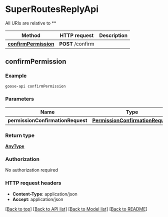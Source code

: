 # SuperRoutesReplyApi

All URIs are relative to **

Method | HTTP request | Description
------------- | ------------- | -------------
[**confirmPermission**](SuperRoutesReplyApi.md#confirmPermission) | **POST** /confirm | 



## confirmPermission



### Example

```bash
goose-api confirmPermission
```

### Parameters


Name | Type | Description  | Notes
------------- | ------------- | ------------- | -------------
 **permissionConfirmationRequest** | [**PermissionConfirmationRequest**](PermissionConfirmationRequest.md) |  |

### Return type

[**AnyType**](AnyType.md)

### Authorization

No authorization required

### HTTP request headers

- **Content-Type**: application/json
- **Accept**: application/json

[[Back to top]](#) [[Back to API list]](../README.md#documentation-for-api-endpoints) [[Back to Model list]](../README.md#documentation-for-models) [[Back to README]](../README.md)


